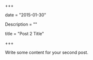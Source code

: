 +++

date = "2015-01-30"

Description = ""

title = "Post 2 Title"

+++



Write some content for your second post.